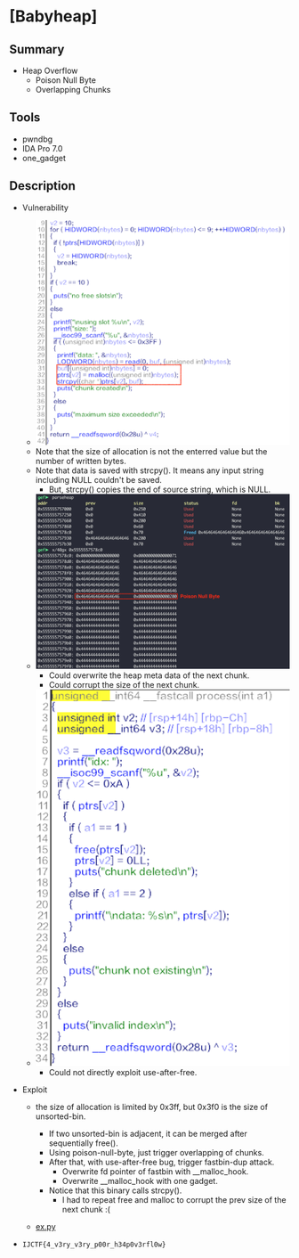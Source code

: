 # [Babyheap]

## Summary

* Heap Overflow
  * Poison Null Byte
  * Overlapping Chunks

## Tools

* pwndbg
* IDA Pro 7.0
* one_gadget

## Description

* Vulnerability
  * ![1](./1.png)
  * Note that the size of allocation is not the enterred value but the number of written bytes.
  * Note that data is saved with strcpy(). It means any input string including NULL couldn't be saved.
    * But, strcpy() copies the end of source string, which is NULL.
  * ![3](./3.png)
    * Could overwrite the heap meta data of the next chunk.
    * Could corrupt the size of the next chunk.
  * ![2](./2.png)
    * Could not directly exploit use-after-free.
  
* Exploit
  * the size of allocation is limited by 0x3ff, but 0x3f0 is the size of unsorted-bin.
    * If two unsorted-bin is adjacent, it can be merged after sequentially free().
    * Using poison-null-byte, just trigger overlapping of chunks.
    * After that, with use-after-free bug, trigger fastbin-dup attack.
      * Overwrite fd pointer of fastbin with __malloc_hook.
      * Overwrite __malloc_hook with one gadget.
    * Notice that this binary calls strcpy().
      * I had to repeat free and malloc to corrupt the prev size of the next chunk :(

  * [ex.py](./ex.py)

* `IJCTF{4_v3ry_v3ry_p00r_h34p0v3rfl0w}`
